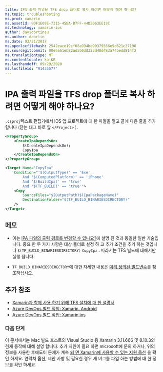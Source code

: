 ```yaml
---
title: IPA 출력 파일을 TFS drop 폴더로 복사 하려면 어떻게 해야 하나요?
ms.topic: troubleshooting
ms.prod: xamarin
ms.assetid: B0F1E09E-7315-45BA-B7FF-44D2063EE19C
ms.technology: xamarin-ios
author: davidortinau
ms.author: daortin
ms.date: 03/21/2017
ms.openlocfilehash: 2542eace19cf08a994be99379566e9e621c27190
ms.sourcegitcommit: 00e6a61eb82ad5b0dd323d48d483a74bedd814f2
ms.translationtype: MT
ms.contentlocale: ko-KR
ms.lasthandoff: 09/29/2020
ms.locfileid: "91435577"
---
```

# <a name="how-can-i-copy-ipa-output-files-to-the-tfs-drop-folder"></a>IPA 출력 파일을 TFS drop 폴더로 복사 하려면 어떻게 해야 하나요?

`.csproj`텍스트 편집기에서 iOS 앱 프로젝트에 대 한 파일을 열고 끝에 다음 줄을 추가 합니다 (닫는 태그 바로 앞 `</Project>` ).

```xml
<PropertyGroup>
    <CreateIpaDependsOn>
        $(CreateIpaDependsOn);
        CopyIpa
    </CreateIpaDependsOn>
</PropertyGroup>

<Target Name="CopyIpa"
    Condition="'$(OutputType)' == 'Exe'
        And '$(ComputedPlatform)' == 'iPhone'
        And '$(BuildIpa)' == 'true'
        And '$(TF_BUILD)' == 'true'">
    <Copy
        SourceFiles="$(OutputPath)$(IpaPackageName)"
        DestinationFolder="$(TF_BUILD_BINARIESDIRECTORY)"
    />
</Target>
```

## <a name="notes"></a>메모

- 이는 [IPA 파일의 출력 경로를 변경할 수 있나요?](~/ios/troubleshooting/questions/ipa-output-path.md)에 설명 된 것과 동일한 일반 기술입니다. 중요 한 두 가지 사항은 대상 폴더로 설정 하 고 추가 조건을 추가 하는 것입니다 `$(TF_BUILD_BINARIESDIRECTORY)` `CopyIpa` . 따라서는 TFS 빌드에 대해서만 실행 됩니다.

- `TF_BUILD_BINARIESDIRECTORY`에 대한 자세한 내용은 [미리 정의된 빌드변수](/azure/devops/pipelines/build/variables)를 참조하십시오.

## <a name="additional-references"></a>추가 참조

- [Xamarin과 함께 사용 하기 위해 TFS 설치에 대 한 설명서](/azure/devops/repos/tfvc/overview)
- [Azure DevOps 빌드 작업: Xamarin. Android](/azure/devops/pipelines/tasks/build/xamarin-android)
- [Azure DevOps 빌드 작업: Xamarin.ios](/azure/devops/pipelines/tasks/build/xamarin-ios)

### <a name="next-steps"></a>다음 단계

이 문서에서는 Mac 빌드 호스트의 Visual Studio 용 Xamarin 3.11.666 및 8.10.3의 현재 동작에 대해 설명 합니다. 추가 지원이 필요 하면 microsoft에 문의 하거나, 위의 정보를 사용한 후에도이 문제가 계속 [되 면 Xamarin에 사용할 수 있는 지원 옵션](~/cross-platform/troubleshooting/support-options.md) 을 확인 하세요. 연락처 옵션, 제안 사항 및 필요한 경우 새 버그를 파일 하는 방법에 대 한 정보를 확인 하세요.